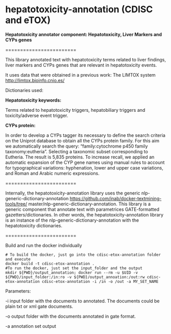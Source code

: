 hepatotoxicity-annotation (CDISC and eTOX)
========================

<b>Hepatotoxicity annotator component: Hepatotoxicity, Liver Markers and CYPs genes</b>   

========================

This library annotated text with hepatotoxicity terms related to liver findings, liver markers and CYPs genes that are relevant in hepatotoxicity events.  

It uses data that were obtained in a previous work: The LIMTOX system http://limtox.bioinfo.cnio.es/

<p>Dictionaries used:</p>
<b>Hepatotoxicity keywords:</b> 
<p>Terms related to hepatotoxicity triggers, hepatobiliary triggers  and toxicity/adverse event trigger.</p> 
<b>CYPs protein:</b>
<p>In order to develop a CYPs tagger its necessary to define the search criteria on the Uniprot database to obtain all the CYPs protein family.   For this aim we automatically search the query: “family:cytochrome p450 family taxonomy:eutheria”.  Selecting a taxonomic subset corresponding to Eutheria.  The result is 5,835 proteins.
To increase recall, we applied an automatic expansion of the CYP gene names using manual rules to account for typographical variations: hyphenation, lower and upper case variations, and Roman and Arabic numeric expressions. </p>
 
======================== 

Internally, the hepatotoxicity-annotation library uses the generic nlp-generic-dictionary-annotation https://github.com/inab/docker-textmining-tools/tree/
master/nlp-generic-dictionary-annotation. This library is a generic component that annotate text with parametrices GATE-formatted gazetters/dictionaries. In other words, the hepatotoxicity-annotation library is an instance of the nlp-generic-dictionary-annotation with the hepatotoxicity dictionaries.

========================

Build and run the docker individually

	# To build the docker, just go into the cdisc-etox-annotation folder and execute
	docker build -t cdisc-etox-annotation .
	#To run the docker, just set the input_folder and the output
	mkdir ${PWD}/output_annotation; docker run --rm -u $UID -v ${PWD}/input_folder:/in:ro -v ${PWD}/output_annoation:/out:rw cdisc-etox-annotation cdisc-etox-annotation -i /in -o /out -a MY_SET_NAME	
Parameters:
<p>
-i input folder with the documents to annotated. The documents could be plain txt or xml gate documents.
</p>
<p>
-o output folder with the documents annotated in gate format.
</p>
<p>
-a annotation set output
</p>

		
		
